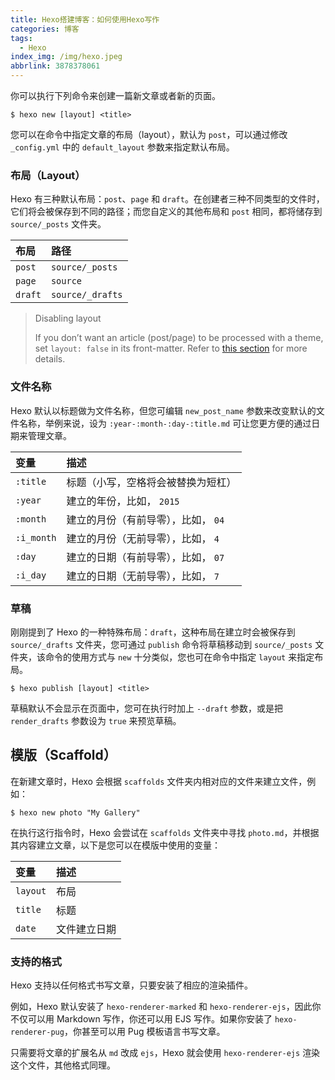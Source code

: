 ```yaml
---
title: Hexo搭建博客：如何使用Hexo写作
categories: 博客
tags:
  - Hexo
index_img: /img/hexo.jpeg
abbrlink: 3878378061
---
```





你可以执行下列命令来创建一篇新文章或者新的页面。

```
$ hexo new [layout] <title>
```

您可以在命令中指定文章的布局（layout），默认为 `post`，可以通过修改 `_config.yml` 中的 `default_layout` 参数来指定默认布局。

### 布局（Layout）

Hexo 有三种默认布局：`post`、`page` 和 `draft`。在创建者三种不同类型的文件时，它们将会被保存到不同的路径；而您自定义的其他布局和 `post` 相同，都将储存到 `source/_posts` 文件夹。

| 布局    | 路径             |
| :------ | :--------------- |
| `post`  | `source/_posts`  |
| `page`  | `source`         |
| `draft` | `source/_drafts` |

> Disabling layout
>
> If you don’t want an article (post/page) to be processed with a theme, set `layout: false` in its front-matter. Refer to [this section](https://hexo.io/zh-cn/docs/front-matter#布局) for more details.

### 文件名称

Hexo 默认以标题做为文件名称，但您可编辑 `new_post_name` 参数来改变默认的文件名称，举例来说，设为 `:year-:month-:day-:title.md` 可让您更方便的通过日期来管理文章。

| 变量       | 描述                                |
| :--------- | :---------------------------------- |
| `:title`   | 标题（小写，空格将会被替换为短杠）  |
| `:year`    | 建立的年份，比如， `2015`           |
| `:month`   | 建立的月份（有前导零），比如， `04` |
| `:i_month` | 建立的月份（无前导零），比如， `4`  |
| `:day`     | 建立的日期（有前导零），比如， `07` |
| `:i_day`   | 建立的日期（无前导零），比如， `7`  |

### 草稿

刚刚提到了 Hexo 的一种特殊布局：`draft`，这种布局在建立时会被保存到 `source/_drafts` 文件夹，您可通过 `publish` 命令将草稿移动到 `source/_posts` 文件夹，该命令的使用方式与 `new` 十分类似，您也可在命令中指定 `layout` 来指定布局。

```
$ hexo publish [layout] <title>
```

草稿默认不会显示在页面中，您可在执行时加上 `--draft` 参数，或是把 `render_drafts` 参数设为 `true` 来预览草稿。

## 模版（Scaffold）

在新建文章时，Hexo 会根据 `scaffolds` 文件夹内相对应的文件来建立文件，例如：

```
$ hexo new photo "My Gallery"
```

在执行这行指令时，Hexo 会尝试在 `scaffolds` 文件夹中寻找 `photo.md`，并根据其内容建立文章，以下是您可以在模版中使用的变量：

| 变量     | 描述         |
| :------- | :----------- |
| `layout` | 布局         |
| `title`  | 标题         |
| `date`   | 文件建立日期 |

### 支持的格式

Hexo 支持以任何格式书写文章，只要安装了相应的渲染插件。

例如，Hexo 默认安装了 `hexo-renderer-marked` 和 `hexo-renderer-ejs`，因此你不仅可以用 Markdown 写作，你还可以用 EJS 写作。如果你安装了 `hexo-renderer-pug`，你甚至可以用 Pug 模板语言书写文章。

只需要将文章的扩展名从 `md` 改成 `ejs`，Hexo 就会使用 `hexo-renderer-ejs` 渲染这个文件，其他格式同理。